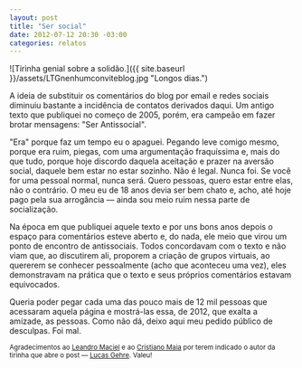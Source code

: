 ```yaml
---
layout: post
title: "Ser social"
date: 2012-07-12 20:30 -03:00
categories: relatos
---
```

![Tirinha genial sobre a solidão.]({{ site.baseurl }}/assets/LTGnenhumconviteblog.jpg "Longos dias.")

A ideia de substituir os comentários do blog por email e redes sociais diminuiu bastante a incidência de contatos derivados daqui. Um antigo texto que publiquei no começo de 2005, porém, era campeão em fazer brotar mensagens: "Ser Antissocial".

"Era" porque faz um tempo eu o apaguei. Pegando leve comigo mesmo, porque era ruim, piegas, com uma argumentação fraquíssima e, mais do que tudo, porque hoje discordo daquela aceitação e prazer na aversão social, daquele bem estar no estar sozinho. Não é legal. Nunca foi. Se você for uma pessoal normal, nunca será. Quero pessoas, quero estar entre elas, não o contrário. O meu eu de 18 anos devia ser bem chato e, acho, até hoje pago pela sua arrogância — ainda sou meio ruim nessa parte de socialização.

Na época em que publiquei aquele texto e por uns bons anos depois o espaço para comentários esteve aberto e, do nada, ele meio que virou um ponto de encontro de antissociais. Todos concordavam com o texto e não viam que, ao discutirem ali, proporem a criação de grupos virtuais, ao quererem se conhecer pessoalmente (acho que aconteceu uma vez), eles demonstravam na prática que o texto e seus próprios comentários estavam equivocados.

Queria poder pegar cada uma das pouco mais de 12 mil pessoas que acessaram aquela página e mostrá-las essa, de 2012, que exalta a amizade, as pessoas. Como não dá, deixo aqui meu pedido público de desculpas. Foi mal.

<small>Agradecimentos ao [Leandro Maciel](https://twitter.com/leandrojmp/status/223561955489751040 "@leandrojmp") e ao [Cristiano Maia](https://twitter.com/criscmaia "@criscmaia") por terem indicado o autor da tirinha que abre o post — [Lucas Gehre](http://hahaha-naotemgraca.blogspot.com.br/2009/02/vazio.html). Valeu!</small>
